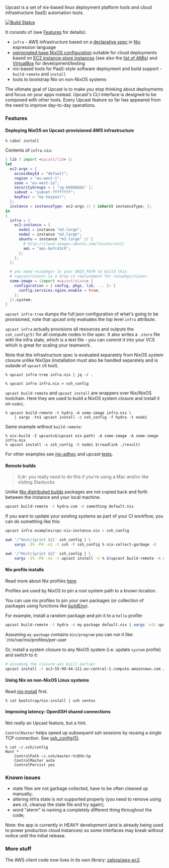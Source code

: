 Upcast is a set of nix-based linux deployment platform tools and cloud infrastructure (IaaS) automation tools.

[![Build Status](https://travis-ci.org/zalora/upcast.svg?branch=master)](https://travis-ci.org/zalora/upcast)

It consists of (see [Features](#features) for details):
- `infra` - AWS infrastructure based on a [declarative spec](test/big-network.nix) in [Nix](http://nixos.org/nix/) expression language
- [opinionated base NixOS configuration](nix/nixos) suitable for cloud deployments based on [EC2 instance-store instances](nix/nixos/env-ec2.nix)
  (see also the [list of AMIs](nix/aws/ec2-amis.nix))
  and [VirtualBox](nix/nixos/env-virtualbox.nix) for development/testing
- nix-based tools for PaaS-style software deployment and build support - `build-remote` and `install`
- tools to bootstrap Nix on non-NixOS systems

The ultimate goal of Upcast is to make you stop thinking about deployments and focus on your apps instead.
Upcast's CLI interface is designed to be composed with other tools.
Every Upcast feature so far has appeared from the need to improve day-to-day operations.

### Features

#### Deploying NixOS on Upcast-provisioned AWS infrastructure

```console
% cabal install
```

Contents of `infra.nix`:
```nix
{ lib ? import <upcast/lib> }:
let
  ec2-args = {
    accessKeyId = "default";
    region = "eu-west-1";
    zone = "eu-west-1a";
    securityGroups = [ "sg-bbbbbbbb" ];
    subnet = "subnet-ffffffff";
    keyPair = "my-keypair";
  };
  instance = instanceType: ec2-args // { inherit instanceType; };
in
{
  infra = {
    ec2-instance = {
      node1 = instance "m3.large";
      node2 = instance "m3.large";
      ubuntu = instance "m3.large" // {
        # http://cloud-images.ubuntu.com/locator/ec2/
        ami = "ami-befc43c9";
      };
    };
  };

  # you need <nixpkgs> in your $NIX_PATH to build this
  # <upcast/nixos> is a drop-in replacement for <nixpkgs/nixos>
  some-image = (import <upcast/nixos> {
    configuration = { config, pkgs, lib, ... }: {
      config.services.nginx.enable = true;
    };
  }).system;
}
```

`upcast infra-tree` dumps the full json configuration of what's going to be provisioned,
note that upcast only evaluates the top level `infra` attribute.

`upcast infra` actually provisions all resources and outputs the `ssh_config(5)` for all compute
nodes in the spec. It also writes a `.store` file with the infra state, which is a text file -
you can commit it into your VCS which is great for scaling your teamwork.

Note that the infrastructure spec is evaluated separately from NixOS system closure unlike NixOps
(installation must also be handled separately and is outside of `upcast` cli tool).

```console
% upcast infra-tree infra.nix | jq -r .

% upcast infra infra.nix > ssh_config
```

`upcast build-remote` and `upcast install` are wrappers over Nix/NixOS toolchain.
Here they are used to build a NixOS system closure and install it on `node1`.

```console
% upcast build-remote -t hydra -A some-image infra.nix \
    | xargs -tn1 upcast install -c ssh_config -f hydra -t node1 
```

Same example without `build-remote`:

```console
% nix-build -I upcast=$(upcast nix-path) -A some-image -A some-image infra.nix
% upcast install -c ssh_config -t node1 $(readlink ./result)
```

For other examples see [nix-adhoc](https://github.com/proger/nix-adhoc) and upcast [tests](test).

#### Remote builds

> tl;dr: you really *need* to do this if you're using a Mac and/or like visiting Starbucks

Unlike [Nix distributed builds](http://nixos.org/nix/manual/#chap-distributed-builds)
packages are not copied back and forth between the instance and your local machine.

```bash
upcast build-remote -t hydra.com -A something default.nix
```

If you want to update your existing systems as part of your CI workflow, you can do something like this:

```bash
upcast infra examples/vpc-nix-instance.nix > ssh_config

awk '/^Host/{print $2}' ssh_config | \
    xargs -I% -P4 -n1 -t ssh -F ssh_config % nix-collect-garbage -d

awk '/^Host/{print $2}' ssh_config | \
    xargs -I% -P4 -n1 -t upcast install -t % $(upcast build-remote -A some-system blah.nix)
```

#### Nix profile installs

Read more about Nix profiles [here](http://nixos.org/nix/manual/#sec-profiles).

Profiles are used by NixOS to pin a root system path to a known location.

You can use nix profiles to pin your own packages (or collection of packages using functions like 
[buildEnv](https://github.com/NixOS/nixpkgs/blob/d232390d5dc3dcf912e76ea160aea62f049918e1/pkgs/build-support/buildenv/default.nix)).

For example, install a random package and pin it to a `hello` profile:

```bash
upcast build-remote -t hydra -A my-package default.nix | xargs -n1t upcast install -f hydra -p /nix/var/nix/profiles/hello -t target-instance
```

Assuming `my-package` contains `bin/program` you can run it like: `/nix/var/nix/profiles/per-user

Or, install a system closure to any NixOS system (i.e. update `system` profile) and switch to it:

```bash
# assuming the closure was built earlier
upcast install -t ec2-55-99-44-111.eu-central-1.compute.amazonaws.com /nix/store/72q9sd9an61h0h1pa4ydz7qa1cdpf0mj-nixos-14.10pre-git
```

#### Using Nix on non-NixOS Linux systems

Read [nix-install](bootstrap/nix-install) first.

```console
% cat bootstrap/nix-install | ssh centos
```

#### Improving latency: OpenSSH shared connections

Not really an Upcast feature, but a hint.

`ControlMaster` helps speed up subsequent ssh sessions by reusing a single TCP connection. See [ssh_config(5)](http://www.openbsd.org/cgi-bin/man.cgi/OpenBSD-current/man5/ssh_config.5?query=ssh_config).

```console
% cat ~/.ssh/config
Host *
    ControlPath ~/.ssh/master-%r@%h:%p
    ControlMaster auto
    ControlPersist yes
```

### Known issues

- state files are not garbage collected, have to be often cleaned up manually;
- altering infra state is not supported properly (you need to remove using aws cli, cleanup the state file and try again);
- word "aterm" is naming a completely different thing throughout the code;

Note: the app is currently in HEAVY development (and is already being used to power production cloud instances)
so some interfaces may break without notice until the initial release.

### More stuff

The AWS client code now lives in its own library: [zalora/aws-ec2](https://github.com/zalora/aws-ec2).
